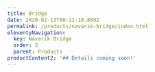 ```yaml
---
title: Bridge
date: 2020-02-13T00:11:10.809Z
permalink: /products/navarik-bridge/index.html
eleventyNavigation:
  key: Navarik Bridge
  order: 3
  parent: Products
productContent2: '## Details coming soon!'
---
```


